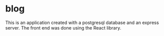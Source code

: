 # blog

This is an application created with a postgresql database and an express server.
The front end was done using the React library.

